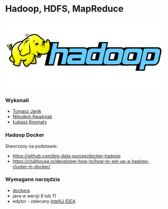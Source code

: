 # Hadoop, HDFS, MapReduce

![hadoop](./imgs/hadoop.png)

### Wykonali

- [Tomasz Janik](https://github.com/tomasz-janik)
- [Nikodem Kwaśniak](https://github.com/nkwasniak)
- [Łukasz Kosmaty](https://github.com/lukmccall)

### Hadoop Docker

Stworzony na podstawie:

- https://github.com/big-data-europe/docker-hadoop
- https://clubhouse.io/developer-how-to/how-to-set-up-a-hadoop-cluster-in-docker/

### Wymagane narzędzia

- [dockera](https://docs.docker.com/desktop/)
- java w wersji 8 lub 11
- edytor - zalecany [IntelliJ IDEA](https://www.jetbrains.com/idea/)
